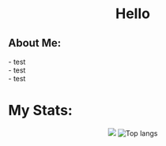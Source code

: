<h1 align="center"> Hello </h1>

<h2>About Me:</h2>
<p>- test <br>
  - test <br>
  - test
</p>

<h1>My Stats:</h1>

<div align="center">
  <img src="https://github-readme-stats.vercel.app/api?username=anuraghazra&show_icons=true">
  <img alt="Top langs" src="https://github-readme-stats.vercel.app/api/top-langs/?username=YoCTEggy&layout=compact&&langs_count=8"/>
</div>


